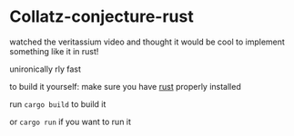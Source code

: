 # Collatz-conjecture-rust

watched the veritassium video and thought it would be cool to implement something like it in rust!

unironically rly fast

to build it yourself:
make sure you have [rust](https://www.rust-lang.org/) properly installed

run `cargo build` to build it 

or `cargo run` if you want to run it 
